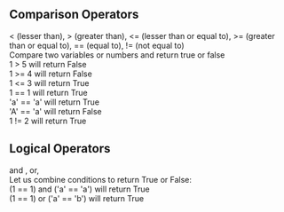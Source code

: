 ## Comparison Operators

< (lesser than), > (greater than), <= (lesser than or equal to), >= (greater than or equal to), == (equal to), != (not equal to) <br/>
Compare two variables or numbers and return true or false <br/>
1 > 5 will return False <br/>
1 >= 4 will return False <br/>
1 <= 3 will return True <br/>
1 == 1 will return True <br/>
'a' == 'a' will return True <br/>
'A' == 'a' will return False <br/>
1 != 2 will return True <br/>

## Logical Operators
and , or,  <br/>
Let us combine conditions to return True or False: <br/>
(1 == 1) and ('a' == 'a') will return True <br/>
(1 == 1) or ('a' == 'b') will return True <br/>
